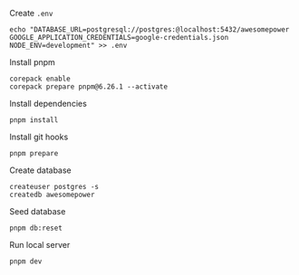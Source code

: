 Create `.env`

```
echo "DATABASE_URL=postgresql://postgres:@localhost:5432/awesomepower
GOOGLE_APPLICATION_CREDENTIALS=google-credentials.json
NODE_ENV=development" >> .env
```

Install pnpm

```
corepack enable
corepack prepare pnpm@6.26.1 --activate
```

Install dependencies

```
pnpm install
```

Install git hooks

```
pnpm prepare
```

Create database

```
createuser postgres -s
createdb awesomepower
```

Seed database

```
pnpm db:reset
```

Run local server

```
pnpm dev
```
